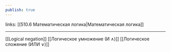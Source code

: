 ```yaml
---
publish: true
---
```

links: [[510.6 Математическая логика|Математическая логика]]

---

[[Logical negation]]
[[Логическое умножение (И ∧)]]
[[Логическое сложение (ИЛИ ∨)]]